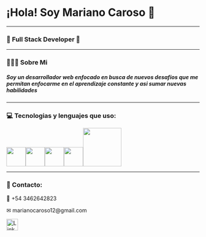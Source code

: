 <h1 >¡Hola! Soy Mariano Caroso 👋 </h1>
<hr />
<h3 >🚀 Full Stack Developer  🚀</h3>
<hr />
  <h3 > 👨🏻‍💻 Sobre Mi </h3>
  <h5 >Soy un desarrollador web enfocado en busca de nuevos desafios que me permitan enfocarme en el aprendizaje constante y asi sumar nuevas habilidades </h5>
<hr />
<div >
  <h3> 💻 Tecnologias y lenguajes que uso: </h3>
  <p>
   <img src="https://media3.giphy.com/media/ln7z2eWriiQAllfVcn/200w.webp" width="50"><img src="https://i.giphy.com/media/eNAsjO55tPbgaor7ma/200w.webp" width="50"><img src="https://i.giphy.com/media/IdyAQJVN2kVPNUrojM/200.webp" width="50"><img src="https://media3.giphy.com/media/kdFc8fubgS31b8DsVu/giphy.webp" width="50"><img src="https://media.giphy.com/media/kH1DBkPNyZPOk0BxrM/giphy.gif" width="100">
  <p>
</div> 
<hr />
<div>
  <h3> 📱 Contacto: </h3>
  <p>📱 +54 3462642823 </p>
  <p>✉ marianocaroso12@gmail.com </p>
  <a href="[linkedin.com/in/mariano-caroso-b5130b271](https://www.linkedin.com/in/mariano-caroso-b5130b271/)" target="_blank"><img src="https://raw.githubusercontent.com/arturssmirnovs/arturssmirnovs/master/in.png" alt="LinkedIn" width="30"></a>
</div>
